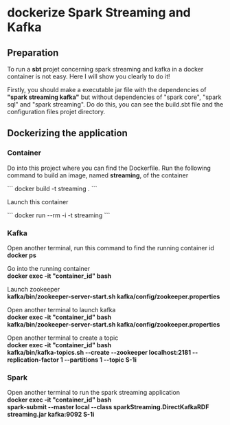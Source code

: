 <h1>dockerize Spark Streaming and Kafka</h1>

<h2>Preparation</h2>

<p>To run a <b>sbt</b> projet concerning spark streaming and kafka in a docker container is not easy. Here I will show you clearly to do it!</p>

<p>Firstly, you should make a executable jar file with the dependencies of <b>"spark streaming kafka"</b> but without dependencies of "spark core", "spark sql" and "spark streaming". Do do this, you can see the build.sbt file and the configuration files projet directory.</p>

<h2>Dockerizing the application</h2>

<h3>Container</h3>

<p>Do into this project where you can find the Dockerfile. Run the following command to build an image, named <b>streaming</b>, of the container<br></p>
```
docker build -t streaming .
```


<p>Launch this container<br></p>
```
docker run --rm -i -t streaming
```

<h3>Kafka</h3>

<p>Open another terminal, run this command to find the running container id<br>
<b>docker ps</b></p>

<p>Go into the running container<br>
<b>docker exec -it "container_id" bash</b></p>

<p>Launch zookeeper<br>
<b>kafka/bin/zookeeper-server-start.sh kafka/config/zookeeper.properties</b></p>

<p>Open another terminal to launch kafka<br>
<b>docker exec -it "container_id" bash</b><br>
<b>kafka/bin/zookeeper-server-start.sh kafka/config/zookeeper.properties</b></p>


<p>Open another terminal to create a topic<br>
<b>docker exec -it "container_id" bash</b><br>
<b>kafka/bin/kafka-topics.sh --create --zookeeper localhost:2181 --replication-factor 1 --partitions 1 --topic S-1i</b></p>

<h3>Spark</h3>
<p>Open another terminal to run the spark streaming application<br>
<b>docker exec -it "container_id" bash</b><br>
<b>spark-submit --master local --class sparkStreaming.DirectKafkaRDF streaming.jar kafka:9092 S-1i</b></p>

